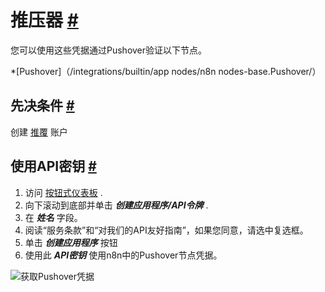 


 推压器
 [#](#pushover "永久链接")
===========================================



 您可以使用这些凭据通过Pushover验证以下节点。
 


*[Pushover]（/integrations/builtin/app nodes/n8n nodes-base.Pushover/）



 先决条件
 [#](#先决条件 "永久链接")
-----------------------------------------------------



 创建
 [推覆](https://pushover.net) 
 账户
 



 使用API密钥
 [#](#使用api键 "永久链接")
-----------------------------------------------------


1. 访问
 [按钮式仪表板](https://pushover.net/) 
 .
2. 向下滚动到底部并单击
 ***创建应用程序/API令牌***
 .
3. 在
 ***姓名***
 字段。
4. 阅读“服务条款”和“对我们的API友好指南”，如果您同意，请选中复选框。
5. 单击
 ***创建应用程序***
 按钮
6. 使用此
 ***API密钥***
 使用n8n中的Pushover节点凭据。



![获取Pushover凭据](https://d33wubrfki0l68.cloudfront.net/034be8b7ace5106cf9c54edf3eb12a26e0fa6e99/0dedd/_images/integrations/builtin/credentials/pushover/using-api-key.gif)





